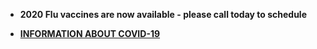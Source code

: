 [comment]: <> (Enter text below to display a message on all pages of the FSP website)
- **2020 Flu vaccines are now available - please call today to schedule**

- **[INFORMATION ABOUT COVID-19](info-covid-19.html)**
